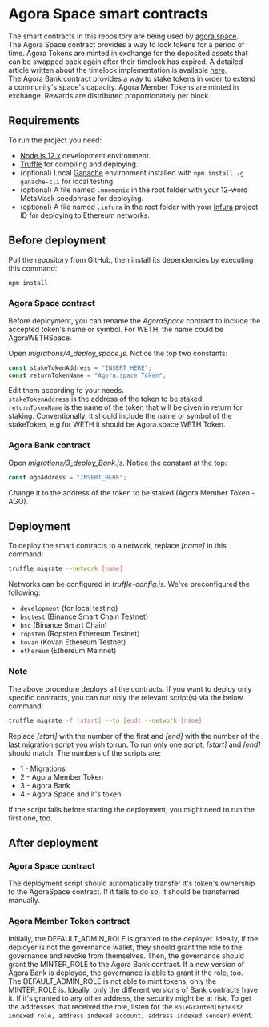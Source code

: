 # Agora Space smart contracts

The smart contracts in this repository are being used by [agora.space](https://agora.space).  
The Agora Space contract provides a way to lock tokens for a period of time. Agora Tokens are minted in exchange for the deposited assets that can be swapped back again after their timelock has expired. A detailed article written about the timelock implementation is available [here](https://github.com/zgendao/agora.space/wiki/Timelock-implementation-possibilities-in-smart-contracts).  
The Agora Bank contract provides a way to stake tokens in order to extend a community's space's capacity. Agora Member Tokens are minted in exchange. Rewards are distributed proportionately per block.

## Requirements

To run the project you need:

- [Node.js 12.x](https://nodejs.org/download/release/latest-v12.x) development environment.
- [Truffle](https://www.trufflesuite.com/truffle) for compiling and deploying.
- (optional) Local [Ganache](https://www.trufflesuite.com/ganache) environment installed with `npm install -g ganache-cli` for local testing.
- (optional) A file named `.mnemonic` in the root folder with your 12-word MetaMask seedphrase for deploying.
- (optional) A file named `.infura` in the root folder with your [Infura](https://infura.io) project ID for deploying to Ethereum networks.

## Before deployment

Pull the repository from GitHub, then install its dependencies by executing this command:

```bash
npm install
```

### Agora Space contract

Before deployment, you can rename the _AgoraSpace_ contract to include the accepted token's name or symbol. For WETH, the name could be AgoraWETHSpace.

Open _migrations/4_deploy_space.js_. Notice the top two constants:

```javascript
const stakeTokenAddress = "INSERT_HERE";
const returnTokenName = "Agora.space Token";
```

Edit them according to your needs.  
`stakeTokenAddress` is the address of the token to be staked.  
`returnTokenName` is the name of the token that will be given in return for staking. Conventionally, it should include the name or symbol of the stakeToken, e.g for WETH it should be Agora.space WETH Token.

### Agora Bank contract

Open _migrations/3_deploy_Bank.js_. Notice the constant at the top:

```javascript
const agoAddress = "INSERT_HERE";
```

Change it to the address of the token to be staked (Agora Member Token - AGO).

## Deployment

To deploy the smart contracts to a network, replace _[name]_ in this command:

```bash
truffle migrate --network [name]
```

Networks can be configured in _truffle-config.js_. We've preconfigured the following:

- `development` (for local testing)
- `bsctest` (Binance Smart Chain Testnet)
- `bsc` (Binance Smart Chain)
- `ropsten` (Ropsten Ethereum Testnet)
- `kovan` (Kovan Ethereum Testnet)
- `ethereum` (Ethereum Mainnet)

### Note

The above procedure deploys all the contracts. If you want to deploy only specific contracts, you can run only the relevant script(s) via the below command:

```bash
truffle migrate -f [start] --to [end] --network [name]
```

Replace _[start]_ with the number of the first and _[end]_ with the number of the last migration script you wish to run. To run only one script, _[start]_ and _[end]_ should match. The numbers of the scripts are:

- 1 - Migrations
- 2 - Agora Member Token
- 3 - Agora Bank
- 4 - Agora Space and it's token

If the script fails before starting the deployment, you might need to run the first one, too.

## After deployment

### Agora Space contract

The deployment script should automatically transfer it's token's ownership to the AgoraSpace contract. If it fails to do so, it should be transferred manually.

### Agora Member Token contract

Initially, the DEFAULT_ADMIN_ROLE is granted to the deployer. Ideally, if the deployer is not the governance wallet, they should grant the role to the governance and revoke from themselves. Then, the governance should grant the MINTER_ROLE to the Agora Bank contract. If a new version of Agora Bank is deployed, the governance is able to grant it the role, too.  
The DEFAULT_ADMIN_ROLE is not able to mint tokens, only the MINTER_ROLE is. Ideally, only the different versions of Bank contracts have it. If it's granted to any other address, the security might be at risk. To get the addresses that received the role, listen for the `RoleGranted(bytes32 indexed role, address indexed account, address indexed sender)` event.
